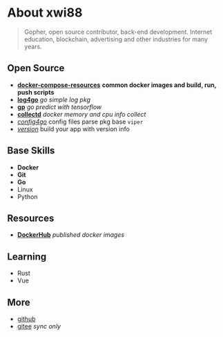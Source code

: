 # About xwi88


>Gopher, open source contributor, back-end development. Internet education, blockchain, advertising and other industries for many years.

## Open Source

- **[docker-compose-resources](https://github.com/v8fg/docker-compose-resources)** **common docker images and build, run, push scripts**
- **[log4go](https://github.com/xwi88/log4go)** *go simple log pkg*
- **[gp](https://github.com/xwi88/gp)** *go predict with tensorflow*
- **[collectd](https://github.com/v8fg/collectd)** *docker memory and cpu info collect*
- *[config4go](https://github.com/xwi88/config4go)* config files parse pkg base `viper`
- *[version](https://github.com/xwi88/version)* build your app with version info

## Base Skills

- **Docker**
- **Git**
- **Go**
- Linux
- Python

## Resources

- **[DockerHub](https://hub.docker.com/u/v8fg)** *published docker images*

## Learning

- Rust
- Vue

## More

- [github](https://github.com/xwi88)
- [gitee](https://gitee.com/xwi88) *sync only*

